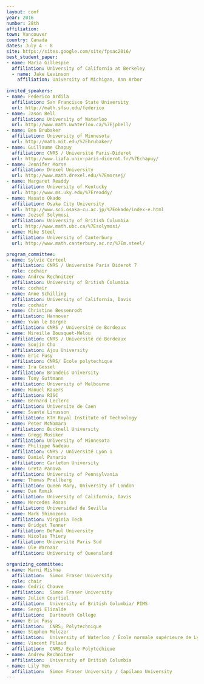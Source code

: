 ```yaml
---
layout: conf
year: 2016
number: 28th
affiliation:
town: Vancouver
country: Canada
dates: July 4 - 8
site: https://sites.google.com/site/fpsac2016/
best_student_paper:
- name: Maria Gillespie
  affiliation: University of California at Berkeley
  - name: Jake Levinson
    affiliation: University of Michigan, Ann Arbor
  
invited_speakers:
- name: Federico Ardila
  affiliation: San Francisco State University
  url: http://math.sfsu.edu/federico
- name: Jason Bell
  affiliation: University of Waterloo
  url: http://www.math.uwaterloo.ca/%7Ejpbell/
- name: Ben Brubaker
  affiliation: University of Minnesota
  url: http://math.mit.edu/%7Ebrubaker/
- name: Guillaume Chapuy
  affiliation: CNRS / Université Paris-Diderot
  url: http://www.liafa.univ-paris-diderot.fr/%7Echapuy/
- name: Jennifer Morse
  affiliation: Drexel University
  url: http://www.math.drexel.edu/%7Emorsej/
- name: Margaret Readdy
  affiliation: University of Kentucky
  url: http://www.ms.uky.edu/%7Ereaddy/
- name: Masato Okado
  affiliation: Osaka City University
  url: http://www.sci.osaka-cu.ac.jp/%7Eokado/index-e.html
- name: Jozsef Solymosi
  affiliation: University of British Columbia
  url: http://www.math.ubc.ca/%7Esolymosi/
- name: Mike Steel
  affiliation: University of Canterbury
  url: http://www.math.canterbury.ac.nz/%7Em.steel/

program_committee:
- name: Sylvie Corteel
  affiliation: CNRS / Université Paris Diderot 7 
  role: cochair
- name: Andrew Rechnitzer
  affiliation: University of British Columbia  
  role: cochair
- name: Anne Schilling
  affiliation: University of California, Davis
  role: cochair
- name: Christine Bessenrodt
  affiliation: Hannover
- name: Yvan le Borgne
  affiliation: CNRS / Université de Bordeaux
- name: Mireille Bousquet-Mélou
  affiliation: CNRS / Université de Bordeaux
- name: Soojin Cho
  affiliation: Ajou University
- name: Eric Fusy
  affiliation: CNRS/ École polytechique
- name: Ira Gessel
  affiliation: Brandeis University
- name: Tony Guttmann
  affiliation: University of Melbourne
- name: Manuel Kauers
  affiliation: RISC
- name: Bernard Leclerc
  affiliation: Universite de Caen
- name: Svante Linusson
  affiliation: KTH Royal Institute of Technology
- name: Peter McNamara
  affiliation: Bucknell University
- name: Gregg Musiker
  affiliation: University of Minnesota
- name: Philippe Nadeau
  affiliation: CNRS / Université Lyon 1
- name: Daniel Panario
  affiliation: Carleton University
- name: Greta Panova
  affiliation: University of Pennsylvania
- name: Thomas Prellberg
  affiliation: Queen Mary, University of London
- name: Dan Romik
  affiliation: University of California, Davis 
- name: Mercedes Rosas
  affiliation: Universidad de Sevilla
- name: Mark Shimozono
  affiliation: Virginia Tech
- name: Bridget Tenner
  affiliation: DePaul University
- name: Nicolas Thiery
  affiliation: Université Paris Sud
- name: Ole Warnaar
  affiliation: University of Queensland

organizing_committee:
- name: Marni Mishna
  affiliation:  Simon Fraser University
  role: chair
- name: Cedric Chauve
  affiliation:  Simon Fraser University
- name: Julien Courtiel
  affiliation:  University of British Columbia/ PIMS
- name: Sergi Elizalde
  affiliation:  Dartmouth College
- name: Eric Fusy
  affiliation:  CNRS; Polytechnique
- name: Stephen Melczer
  affiliation:  University of Waterloo / École normale supérieure de Lyon
- name: Vincent Pilaud
  affiliation:  CNRS/ École Polytechique
- name: Andrew Rechnitzer
  affiliation:  University of British Columbia
- name: Lily Yen
  affiliation:  Simon Fraser University / Capilano University
---
```

